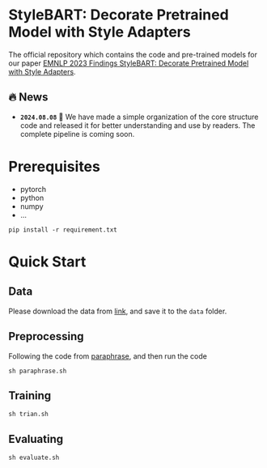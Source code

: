 # StyleBART: Decorate Pretrained Model with Style Adapters

The official repository which contains the code and pre-trained models for our paper [EMNLP 2023 Findings StyleBART: Decorate Pretrained Model with Style Adapters](https://aclanthology.org/2023.findings-emnlp.697.pdf).


## 🔥 News
* **`2024.08.08`** 🌟 We have made a simple organization of the core structure code and released it for better understanding and use by readers. The complete pipeline is coming soon.

# Prerequisites

+ pytorch
+ python
+ numpy
+ ...

```
pip install -r requirement.txt
```

# Quick Start
## Data

Please download the data from  [link](), and save it to the `data` folder. 

## Preprocessing

Following the code from [paraphrase](), and then run the code

```
sh paraphrase.sh
```

## Training

```
sh trian.sh
```

## Evaluating

```
sh evaluate.sh
```



